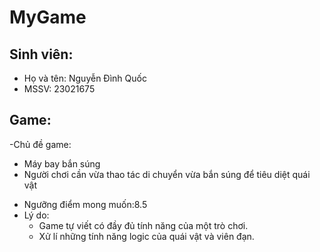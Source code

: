 # MyGame
 ## Sinh viên:
 - Họ và tên: Nguyễn Đình Quốc
 - MSSV: 23021675
 ## Game:
 -Chủ đề game: 
 + Máy bay bắn súng
 + Người chơi cần vừa thao tác di chuyển vừa bắn súng để tiêu diệt quái vật
- Ngưỡng điểm mong muốn:8.5
- Lý do:
  + Game tự viết có đầy đủ tính năng của một trò chơi.
  + Xử lí những tính năng logic của quái vật và viên đạn.
